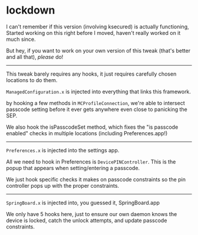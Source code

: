 # lockdown

I can't remember if this version (involving ksecured) is actually functioning, Started working on this right before I moved, haven't really worked on it much since. 

But hey, if you want to work on your own version of this tweak (that's better and all that), *please* do!

---

This tweak barely requires any hooks, it just requires carefully chosen locations to do them.

`ManagedConfiguration.x` is injected into everything that links this framework.

by hooking a few methods in `MCProfileConnection`, we're able to intersect passcode setting before it ever gets anywhere even close to panicking the SEP. 

We also hook the isPasscodeSet method, which fixes the "is passcode enabled" checks in multiple locations (including Preferences.app!)

---

`Preferences.x` is injected into the settings app.

All we need to hook in Preferences is `DevicePINController`. This is the popup that appears when setting/entering a passcode. 

We just hook specific checks it makes on passcode constraints so the pin controller pops up with the proper constraints.

---

`SpringBoard.x` is injected into, you guessed it, SpringBoard.app

We only have 5 hooks here, just to ensure our own daemon knows the device is locked, catch the unlock attempts, and update passcode constraints.